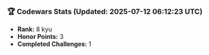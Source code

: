 ### 🏆 Codewars Stats (Updated: 2025-07-12 06:12:23 UTC)

- **Rank:** 8 kyu
- **Honor Points:** 3
- **Completed Challenges:** 1
